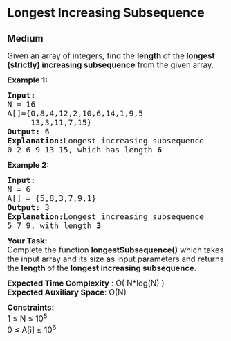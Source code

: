 # Longest Increasing Subsequence
## Medium 
<div class="problem-statement" style="user-select: auto;">
                <p style="user-select: auto;"></p><p style="user-select: auto;"><span style="font-size: 18px; user-select: auto;">Given an array of integers, find the <strong style="user-select: auto;">length </strong>of the<strong style="user-select: auto;"> longest (strictly) increasing subsequence</strong> from the&nbsp;given array.</span></p>

<p style="user-select: auto;"><strong style="user-select: auto;"><span style="font-size: 18px; user-select: auto;">Example 1:</span></strong></p>

<pre style="user-select: auto;"><strong style="user-select: auto;"><span style="font-size: 18px; user-select: auto;">Input:
</span></strong><span style="font-size: 18px; user-select: auto;">N = 16
A[]={0,8,4,12,2,10,6,14,1,9,5
&nbsp;    13,3,11,7,15}
<strong style="user-select: auto;">Output: </strong>6<strong style="user-select: auto;">
Explanation:</strong>Longest&nbsp;increasing subsequence
0 2 6 9 13 15, which has length&nbsp;<strong style="user-select: auto;">6</strong></span>
</pre>

<p style="user-select: auto;"><strong style="user-select: auto;"><span style="font-size: 18px; user-select: auto;">Example 2:</span></strong></p>

<pre style="user-select: auto;"><strong style="user-select: auto;"><span style="font-size: 18px; user-select: auto;">Input:
</span></strong><span style="font-size: 18px; user-select: auto;">N = 6
A[] = {5,8,3,7,9,1}
<strong style="user-select: auto;">Output: </strong>3<strong style="user-select: auto;">
Explanation:</strong>Longest increasing subsequence
5 7 9, with length&nbsp;<strong style="user-select: auto;">3</strong></span></pre>

<p style="user-select: auto;"><span style="font-size: 18px; user-select: auto;"><strong style="user-select: auto;">Your Task:</strong><br style="user-select: auto;">
Complete the function&nbsp;<strong style="user-select: auto;">longestSubsequence()</strong>&nbsp;which takes the input array and its size as input parameters&nbsp;and returns the&nbsp;<strong style="user-select: auto;">length </strong>of the<strong style="user-select: auto;"> longest increasing subsequence.</strong></span></p>

<p style="user-select: auto;"><span style="font-size: 18px; user-select: auto;"><strong style="user-select: auto;">Expected Time Complexity</strong> : O( N*log(N) )<br style="user-select: auto;">
<strong style="user-select: auto;">Expected Auxiliary Space</strong>: O(N)</span></p>

<p style="user-select: auto;"><span style="font-size: 18px; user-select: auto;"><strong style="user-select: auto;">Constraints:</strong></span><br style="user-select: auto;">
<span style="font-size: 18px; user-select: auto;">1 ≤ N ≤ 10<sup style="user-select: auto;">5</sup><br style="user-select: auto;">
0 ≤ A[i] ≤ 10<sup style="user-select: auto;">6</sup></span></p>
 <p style="user-select: auto;"></p>
            </div>